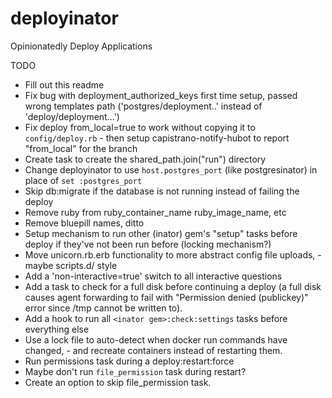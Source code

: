deployinator
============

Opinionatedly Deploy Applications

TODO
* Fill out this readme
* Fix bug with deployment_authorized_keys first time setup, passed wrong templates path ('postgres/deployment..' instead of 'deploy/deployment...')
* Fix deploy from_local=true to work without copying it to `config/deploy.rb` - then setup capistrano-notify-hubot to report "from_local" for the branch
* Create task to create the shared_path.join("run") directory
* Change deployinator to use `host.postgres_port` (like postgresinator) in place of `set :postgres_port`
* Skip db:migrate if the database is not running instead of failing the deploy
* Remove ruby from ruby_container_name ruby_image_name, etc
* Remove bluepill names, ditto
* Setup mechanism to run other (inator) gem's "setup" tasks before deploy if they've not been run before (locking mechanism?)
* Move unicorn.rb.erb functionality to more abstract config file uploads, - maybe scripts.d/ style
* Add a 'non-interactive=true' switch to all interactive questions
* Add a task to check for a full disk before continuing a deploy (a full disk causes agent forwarding to fail with "Permission denied (publickey)" error since /tmp cannot be written to).
* Add a hook to run all `<inator gem>:check:settings` tasks before everything else
* Use a lock file to auto-detect when docker run commands have changed, - and recreate containers instead of restarting them.
* Run permissions task during a deploy:restart:force
* Maybe don't run `file_permission` task during restart?
* Create an option to skip file_permission task.
